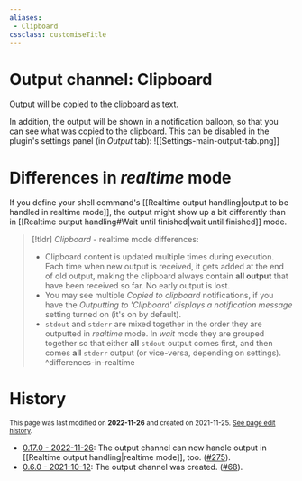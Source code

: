 ```yaml
---
aliases:
 - Clipboard
cssclass: customiseTitle
---
```

# Output channel: Clipboard
Output will be copied to the clipboard as text.

In addition, the output will be shown in a notification balloon, so that you can see what was copied to the clipboard. This can be disabled in the plugin's settings panel (in *Output* tab):
![[Settings-main-output-tab.png]]

# Differences in *realtime* mode

If you define your shell command's [[Realtime output handling|output to be handled in realtime mode]], the output might show up a bit differently than in [[Realtime output handling#Wait until finished|wait until finished]] mode.

> [!tldr] _Clipboard_ - realtime mode differences:
> - Clipboard content is updated multiple times during execution. Each time when new output is received, it gets added at the end of old output, making the clipboard always contain **all output** that have been received so far. No early output is lost.
> - You may see multiple _Copied to clipboard_ notifications, if you have the _Outputting to 'Clipboard' displays a notification message_ setting turned on (it's on by default).
> - `stdout` and `stderr` are mixed together in the order they are outputted in *realtime* mode. In *wait* mode they are grouped together so that either **all** `stdout` output comes first, and then comes **all** `stderr` output (or vice-versa, depending on settings).
> ^differences-in-realtime

# History
<small>This page was last modified on <strong>2022-11-26</strong> and created on 2021-11-25. <a href="https://github.com/Taitava/obsidian-shellcommands-documentation/commits/main/./Output%20handling/Output%20channel%20-%20Clipboard.md">See page edit history</a>.</small>
- [0.17.0 - 2022-11-26](https://github.com/Taitava/obsidian-shellcommands/blob/main/CHANGELOG.md#0170---2022-11-26): The output channel can now handle output in [[Realtime output handling|realtime mode]], too. ([#275](https://github.com/Taitava/obsidian-shellcommands/issues/275)).
- [0.6.0 - 2021-10-12](https://github.com/Taitava/obsidian-shellcommands/blob/main/CHANGELOG.md#060---2021-10-12): The output channel was created. ([#68](https://github.com/Taitava/obsidian-shellcommands/issues/68)).